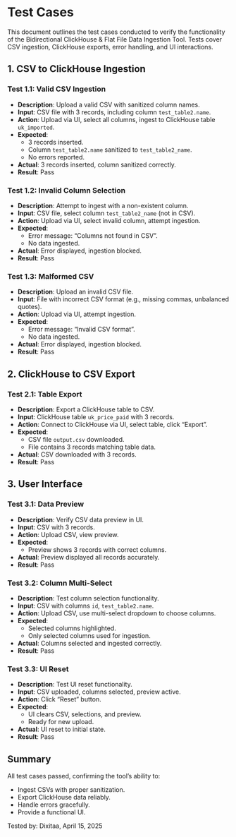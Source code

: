 # Test Cases

This document outlines the test cases conducted to verify the functionality of the Bidirectional ClickHouse & Flat File Data Ingestion Tool. Tests cover CSV ingestion, ClickHouse exports, error handling, and UI interactions.

## 1. CSV to ClickHouse Ingestion

### Test 1.1: Valid CSV Ingestion
- **Description**: Upload a valid CSV with sanitized column names.
- **Input**: CSV file with 3 records, including column `test_table2.name`.
- **Action**: Upload via UI, select all columns, ingest to ClickHouse table `uk_imported`.
- **Expected**:
  - 3 records inserted.
  - Column `test_table2.name` sanitized to `test_table2_name`.
  - No errors reported.
- **Actual**: 3 records inserted, column sanitized correctly.
- **Result**: Pass

### Test 1.2: Invalid Column Selection
- **Description**: Attempt to ingest with a non-existent column.
- **Input**: CSV file, select column `test_table2_name` (not in CSV).
- **Action**: Upload via UI, select invalid column, attempt ingestion.
- **Expected**:
  - Error message: “Columns not found in CSV”.
  - No data ingested.
- **Actual**: Error displayed, ingestion blocked.
- **Result**: Pass

### Test 1.3: Malformed CSV
- **Description**: Upload an invalid CSV file.
- **Input**: File with incorrect CSV format (e.g., missing commas, unbalanced quotes).
- **Action**: Upload via UI, attempt ingestion.
- **Expected**:
  - Error message: “Invalid CSV format”.
  - No data ingested.
- **Actual**: Error displayed, ingestion blocked.
- **Result**: Pass

## 2. ClickHouse to CSV Export

### Test 2.1: Table Export
- **Description**: Export a ClickHouse table to CSV.
- **Input**: ClickHouse table `uk_price_paid` with 3 records.
- **Action**: Connect to ClickHouse via UI, select table, click “Export”.
- **Expected**:
  - CSV file `output.csv` downloaded.
  - File contains 3 records matching table data.
- **Actual**: CSV downloaded with 3 records.
- **Result**: Pass

## 3. User Interface

### Test 3.1: Data Preview
- **Description**: Verify CSV data preview in UI.
- **Input**: CSV with 3 records.
- **Action**: Upload CSV, view preview.
- **Expected**:
  - Preview shows 3 records with correct columns.
- **Actual**: Preview displayed all records accurately.
- **Result**: Pass

### Test 3.2: Column Multi-Select
- **Description**: Test column selection functionality.
- **Input**: CSV with columns `id`, `test_table2.name`.
- **Action**: Upload CSV, use multi-select dropdown to choose columns.
- **Expected**:
  - Selected columns highlighted.
  - Only selected columns used for ingestion.
- **Actual**: Columns selected and ingested correctly.
- **Result**: Pass

### Test 3.3: UI Reset
- **Description**: Test UI reset functionality.
- **Input**: CSV uploaded, columns selected, preview active.
- **Action**: Click “Reset” button.
- **Expected**:
  - UI clears CSV, selections, and preview.
  - Ready for new upload.
- **Actual**: UI reset to initial state.
- **Result**: Pass

## Summary
All test cases passed, confirming the tool’s ability to:
- Ingest CSVs with proper sanitization.
- Export ClickHouse data reliably.
- Handle errors gracefully.
- Provide a functional UI.

Tested by: Dixitaa, April 15, 2025